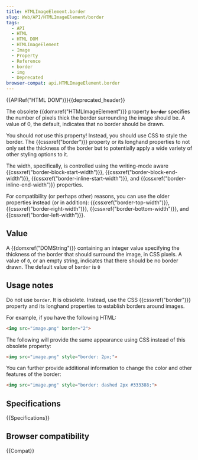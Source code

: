 ```yaml
---
title: HTMLImageElement.border
slug: Web/API/HTMLImageElement/border
tags:
  - API
  - HTML
  - HTML DOM
  - HTMLImageElement
  - Image
  - Property
  - Reference
  - border
  - img
  - Deprecated
browser-compat: api.HTMLImageElement.border
---
```

{{APIRef("HTML DOM")}}{{deprecated_header}}

The obsolete {{domxref("HTMLImageElement")}}
property **`border`** specifies the number of pixels thick the
border surrounding the image should be. A value of 0, the default, indicates that no
border should be drawn.

You should *not* use this property! Instead, you should use CSS to style the
border. The {{cssxref("border")}} property or its longhand properties to not only set
the thickness of the border but to potentially apply a wide variety of other styling
options to it.

The width, specifically, is controlled using the writing-mode aware
{{cssxref("border-block-start-width")}}, {{cssxref("border-block-end-width")}},
{{cssxref("border-inline-start-width")}}, and {{cssxref("border-inline-end-width")}}
properties.

For compatibility (or perhaps other) reasons, you can use the older properties instead
(or in addition): {{cssxref("border-top-width")}}, {{cssxref("border-right-width")}},
{{cssxref("border-bottom-width")}}, and {{cssxref("border-left-width")}}.

## Value

A {{domxref("DOMString")}} containing an integer value specifying the thickness of the
border that should surround the image, in CSS pixels. A value of `0`, or an
empty string, indicates that there should be no border drawn. The default value of
`border` is `0`

## Usage notes

Do not use `border`. It is obsolete. Instead, use the CSS
{{cssxref("border")}} property and its longhand properties to establish borders around
images.

For example, if you have the following HTML:

```html
<img src="image.png" border="2">
```

The following will provide the same appearance using CSS instead of this obsolete
property:

```html
<img src="image.png" style="border: 2px;">
```

You can further provide additional information to change the color and other features
of the border:

```html
<img src="image.png" style="border: dashed 2px #333388;">
```

## Specifications

{{Specifications}}

## Browser compatibility

{{Compat}}
